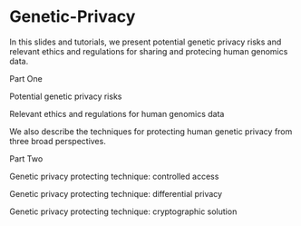 # Genetic-Privacy
In this slides and tutorials, we present potential genetic privacy risks and relevant ethics and regulations for sharing and protecing human genomics data.

Part One

Potential genetic privacy risks

Relevant ethics and regulations for human genomics data

We also describe the techniques for protecting human genetic privacy from three broad perspectives.

Part Two

Genetic privacy protecting technique: controlled access

Genetic privacy protecting technique: differential privacy

Genetic privacy protecting technique: cryptographic solution



